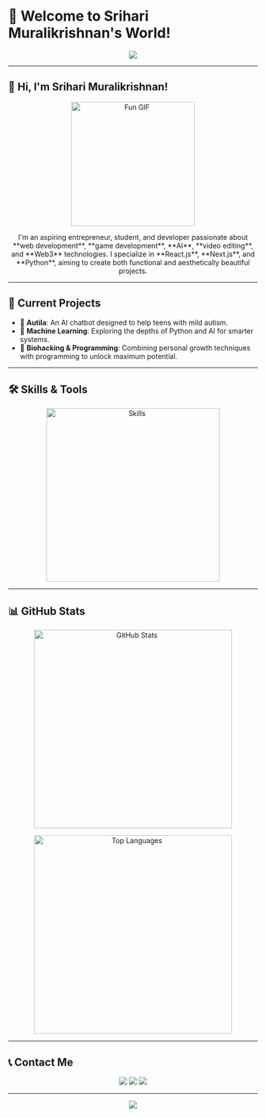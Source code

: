 # 🌟 Welcome to Srihari Muralikrishnan's World!

<p align="center">
  <img src="https://capsule-render.vercel.app/api?text=Welcome%20to%20My%20World!&animation=fadeIn&type=waving&color=gradient&height=100"/>
</p>

---

## 👋 Hi, I'm Srihari Muralikrishnan!

<p align="center">
  <img src="https://media.giphy.com/media/3o7btXy6fNwEKv7ftu/giphy.gif" alt="Fun GIF" width="250" height="250" />
</p>

<p align="center">
  I'm an aspiring entrepreneur, student, and developer passionate about **web development**, **game development**, **AI**, **video editing**, and **Web3** technologies. I specialize in **React.js**, **Next.js**, and **Python**, aiming to create both functional and aesthetically beautiful projects.
</p>

---

## 🔭 Current Projects

- 🚀 **Autila**: An AI chatbot designed to help teens with mild autism.
- 🧠 **Machine Learning**: Exploring the depths of Python and AI for smarter systems.
- 🔬 **Biohacking & Programming**: Combining personal growth techniques with programming to unlock maximum potential.

---

## 🛠️ Skills & Tools

<p align="center">
  <img src="https://skillicons.dev/icons?i=js,python,react,git,docker,web3" alt="Skills" width="350" />
</p>

---

## 📊 GitHub Stats

<p align="center">
  <img src="https://github-readme-stats.vercel.app/api?username=sriharideveloper&show_icons=true&theme=blue-green" alt="GitHub Stats" width="400" />
</p>

<p align="center">
  <img src="https://github-readme-stats.vercel.app/api/top-langs/?username=sriharideveloper&layout=compact&theme=blue-green" alt="Top Languages" width="400" />
</p>

---

## 📞 Contact Me

<p align="center">
  <a href="https://linkedin.com/in/sriharithebest"><img src="https://img.shields.io/badge/LinkedIn-Connect-blue?style=for-the-badge&logo=linkedin&logoColor=white"/></a>
  <a href="https://instagram.com/sriharithamburan"><img src="https://img.shields.io/badge/Instagram-Follow-E4405F?style=for-the-badge&logo=instagram&logoColor=white"/></a>
  <a href="https://sriharimuralikrishnan.vercel.app"><img src="https://img.shields.io/badge/Website-Visit-1DA1F2?style=for-the-badge&logo=google-chrome&logoColor=white"/></a>
</p>

---

<p align="center">
  <img src="https://capsule-render.vercel.app/api?section=footer&type=waving&color=gradient" />
</p>
